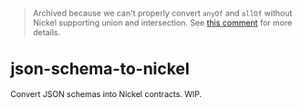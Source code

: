 > Archived because we can't properly convert `anyOf` and `allOf` without Nickel supporting union and intersection. See [this comment](https://github.com/tweag/nickel/issues/418#issuecomment-1518696652) for more details.

# json-schema-to-nickel

Convert JSON schemas into Nickel contracts. WIP.
